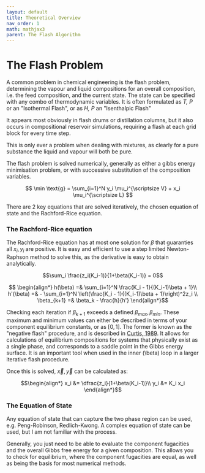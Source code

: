 ```yaml
---
layout: default
title: Theoretical Overview
nav_order: 1
math: mathjax3
parent: The Flash Algorithm
---
```


# The Flash Problem
A common problem in chemical engineering is the flash problem, determining the vapour and liquid compositions for an overall composition, i.e. the feed composition, and the current state.
The state can be specified with any combo of thermodynamic variables. It is often formulated as *T, P* or an "Isothermal Flash", or as *H, P* an "Isenthalpic Flash"

It appears most obviously in flash drums or distillation columns, but it also occurs in compositional reservoir simulations, requiring a flash at each grid block for every time step.

This is only ever a problem when dealing with mixtures, as clearly for a pure substance the liquid and vapour will both be pure.

The flash problem is solved numerically, generally as either a gibbs energy minimisation problem, or with successive substitution of the composition variables.

$$
\min \text{g} = \sum_{i=1}^N y_i \mu_i^{\scriptsize V} + x_i \mu_i^{\scriptsize L} $$

There are 2 key equations that are solved iteratively, the chosen equation of state and the Rachford-Rice equation.

### The Rachford-Rice equation

The Rachford-Rice equation has at most one solution for $\beta$ that guaranties all $x_i, y_i$ are positive. It is easy and efficient to use a step limited Newton-Raphson method to solve this, as the derivative is easy to obtain analytically.

$$\sum_i \frac{z_i(K_i-1)}{1+\beta(K_i-1)} = 0$$

$$
\begin{align*} 
h(\beta) =& \sum_{i=1}^N \frac{K_i - 1}{(K_i-1)\beta + 1}\\
h'(\beta) =& - \sum_{i=1}^N \left(\frac{K_i - 1}{(K_i-1)\beta + 1}\right)^2z_i \\
\beta_{k+1} =& \beta_k - \frac{h}{h'}
\end{align*}$$

Checking each iteration if $\beta_{k+1}$ exceeds a defined $\beta_{max}, \beta_{min}$. These maximum and minimum values can either be described in terms of your component equilibrium constants, or as $[0, 1]$. The former is known as the "negative flash" procedure, and is described in [Curtis, 1989](http://dx.doi.org/10.1016/0378-3812(89)80072-X). It allows for calculations of equilibrium compositions for systems that physically exist as a single phase, and corresponds to a saddle point in the Gibbs energy surface. It is an important tool when used in the inner \(\beta\) loop in a larger iterative flash procedure. 

Once this is solved, $\vec{x}, \vec{y}$ can be calculated as:

$$\begin{align*} x_i &= \dfrac{z_i}{1+\beta(K_i-1)}\\ y_i &= K_i x_i \end{align*}$$

### The Equation of State

Any equation of state that can capture the two phase region can be used, e.g. Peng-Robinson, Redlich-Kwong. A complex equation of state can be used, but I am not familiar with the process.

Generally, you just need to be able to evaluate the component fugacities and the overall Gibbs free energy for a given composition. This allows you to check for equilibrium, where the component fugacities are equal, as well as being the basis for most numerical methods.


